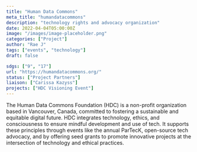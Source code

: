 ```yaml
---
title: "Human Data Commons"
meta_title: "humandatacommons"
description: "technology rights and advocacy organization"
date: 2022-04-04T05:00:00Z
image: "/images/image-placeholder.png"
categories: ["Project"]
author: "Rae J"
tags: ["events", "technology"]
draft: false

sdgs: ["9", "17"]
url: "https://humandatacommons.org/"
status: ["Project Partners"]
liaison: ["Carissa Kazyss"]
projects: ["HDC Visioning Event"]
---
```


The Human Data Commons Foundation (HDC) is a non-profit organization based in Vancouver, Canada, committed to fostering a sustainable and equitable digital future. HDC integrates technology, ethics, and consciousness to ensure mindful development and use of tech. It supports these principles through events like the annual ParTecK, open-source tech advocacy, and by offering seed grants to promote innovative projects at the intersection of technology and ethical practices.
